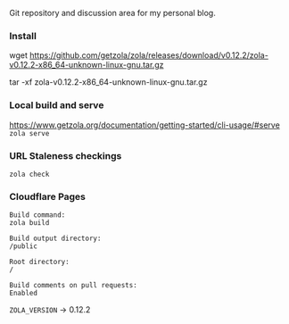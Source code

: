 Git repository and discussion area for my personal blog.

### Install
wget https://github.com/getzola/zola/releases/download/v0.12.2/zola-v0.12.2-x86_64-unknown-linux-gnu.tar.gz

tar -xf zola-v0.12.2-x86_64-unknown-linux-gnu.tar.gz

### Local build and serve
https://www.getzola.org/documentation/getting-started/cli-usage/#serve  
`zola serve`

### URL Staleness checkings
`zola check`

### Cloudflare Pages
```
Build command:
zola build

Build output directory:
/public

Root directory:
/

Build comments on pull requests:
Enabled
```
`ZOLA_VERSION` -> 0.12.2
